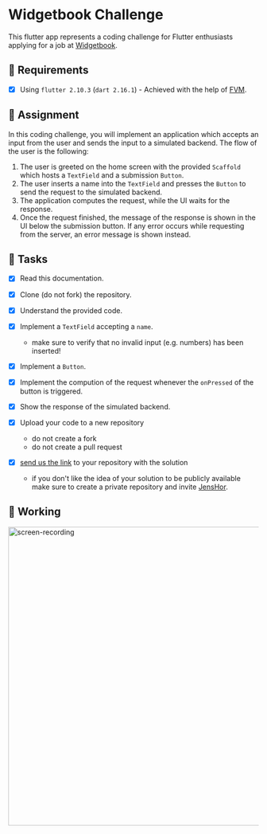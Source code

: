 # Widgetbook Challenge

This flutter app represents a coding challenge for Flutter enthusiasts applying for a job at [Widgetbook](https://widgetbook.io).

## 🔧 Requirements

- [x] Using `flutter 2.10.3` (`dart 2.16.1`) - Achieved with the help of [FVM](https://fvm.app/).

## 🚀 Assignment

In this coding challenge, you will implement an application which accepts an input from the user and sends the input to a simulated backend. The flow of the user is the following:

1. The user is greeted on the home screen with the provided `Scaffold` which hosts a `TextField` and a submission `Button`.
1. The user inserts a name into the `TextField` and presses the `Button` to send the request to the simulated backend.
1. The application computes the request, while the UI waits for the response.
1. Once the request finished, the message of the response is shown in the UI below the submission button. If any error occurs while requesting from the server, an error message is shown instead.

## 🏅 Tasks

- [x] Read this documentation.
- [x] Clone (do not fork) the repository.
- [x] Understand the provided code.
- [x] Implement a `TextField` accepting a `name`.

  - make sure to verify that no invalid input (e.g. numbers) has been inserted!

- [x] Implement a `Button`.
- [x] Implement the compution of the request whenever the `onPressed` of the button is triggered.
- [x] Show the response of the simulated backend.
- [x] Upload your code to a new repository
  - do not create a fork
  - do not create a pull request
- [x] [send us the link](mailto:jens@widgetbook.io) to your repository with the solution
  - if you don't like the idea of your solution to be publicly available make sure to create a private repository and invite [JensHor](https://github.com/jenshor).

## 📱 Working

<img src="https://user-images.githubusercontent.com/56643117/184922278-3416547c-dea3-49bc-9785-a6c9f19f093b.gif" alt="screen-recording" height="600">

